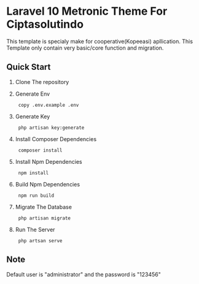 # Laravel 10 Metronic Theme For Ciptasolutindo

This template is specialy make for cooperative(Kopeeasi) apllication. This Template only contain very basic/core function and migration.

## Quick Start

1. Clone The repository
2. Generate Env

        copy .env.example .env
3. Generate Key

        php artisan key:generate
4. Install Composer Dependencies

        composer install
5. Install Npm Dependencies

        npm install
6. Build Npm Dependencies

        npm run build
7. Migrate The Database

        php artisan migrate
8. Run The Server

        php artsan serve

## Note

Default user is "administrator" and the password is "123456"
